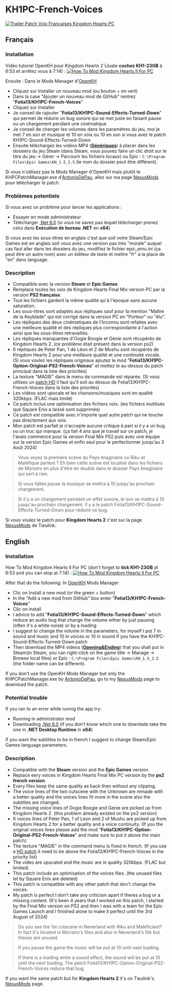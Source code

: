 # KH1PC-French-Voices

[![Trailer Patch Voix Françaises Kingdom Hearts PC](https://img.youtube.com/vi/3_BoDyVT35Q/0.jpg)](https://www.youtube.com/watch?v=3_BoDyVT35Q "Trailer Patch Voix Françaises Kingdom Hearts PC")

## Français
### Installation
Vidéo tutoriel OpenKH pour Kingdom Hearts 2 (Juste **cochez KH1-23GB** à 6:53 et arrêtez vous à 7:14) : [![How To Mod Kingdom Hearts II For PC](https://img.youtube.com/vi/Yz3K5zyog_U/0.jpg)](https://www.youtube.com/watch?v=Yz3K5zyog_U "How To Mod Kingdom Hearts II For PC")

Ensuite :
 Dans le Mods Manager d'[OpenKH](https://github.com/OpenKH/OpenKh/releases/latest)
 - Cliquez sur Installer un nouveau mod (ou bouton + en vert)
 - Dans la case "Ajouter un nouveau mod de GitHub" rentrez "**Fotia13/KH1PC-French-Voices**"
 - Cliquez sur Installer
 - Je conseil de rajouter "**Fotia13/KH1PC-Sound-Effects-Turned-Down**" qui permet de réduire un bug sonore qui se met juste en faisant pause ou un chargement pendant une cinématique
 - Je conseil de changer les volumes dans les paramètres du jeu, moi je met 7 en son et musique et 10 en voix ou 10 en son si vous avez le patch KH1PC-Sound-Effects-Turned-Down
 - Ensuite téléchargez les vidéos MP4 ([**Génériques**](https://github.com/Fotia13/KH1PC-French-Voices/releases/tag/Vid%C3%A9os)) à placer dans les dossiers du jeu Steam (dans Steam, vous pouvez faire un clic droit sur le titre du jeu -> Gérer -> Parcourir les fichiers locaux) ou Epic : `C:\Program Files\Epic Games\KH_1.5_2.5` (le nom du dossier peut être différent).
 
 Si vous n'utilisez pas le Mods Manager d'OpenKH mais plutôt le KHPCPatchManager.exe d'[AntonioDePau](https://github.com/AntonioDePau/KHPCPatchManager/releases/latest), allez sur ma page [NexusMods](https://www.nexusmods.com/kingdomheartsfinalmix/mods/123) pour télécharger le patch.

### Problèmes potentiels
Si vous avez un problème pour lancer les applications :
 - Essayer en mode administrateur
 - Télécharger [.Net 6.0](https://dotnet.microsoft.com/download/dotnet/6.0) (si vous ne savez pas lequel télécharger prenez celui dans **Exécution de bureau .NET** en **x64**)

Si vous avez les sous-titres en anglais c'est que soit votre Steam/Epic Games est en anglais soit vous avez une version pas très "morale" auquel cas faut aller dans les dossiers du jeu, modifiez le fichier epic_emu.ini (ça peut être un autre nom) avec un éditeur de texte et mettre "fr" à la place de "en" dans language.

### Description
 - Compatible avec la version **Steam** et **Epic Games**
 - Remplace toutes les voix de Kingdom Hearts Final Mix version PC par la version **PS2 française**.
 - Tout les fichiers gardent la même qualité qu'à l'époque sans aucune saturation.
 - Les sous-titres sont adaptés aux répliques sauf pour la mention "Maître de la Keyblade" qui est corrigé dans la version PC en "Porteur" ou "élu".
 - Les répliques des deux cinématiques de l'Inconnu sont refaites avec une meilleure qualité et des répliques plus correspondante à l'action ainsi que les sous-titres retravaillés.
 - Les répliques manquantes d'Oogie Boogie et Génie sont récupérés de Kingdom Hearts 2. (ce problème était présent dans la version ps2)
 - 6 répliques de Peter Pan, 1 de Léon et 2 de Mushu sont récupérés de Kingdom Hearts 2 pour une meilleure qualité et une continuité vocale. (Si vous voulez les répliques originaux ajoutez le mod "**Fotia13/KH1PC-Option-Original-PS2-French-Voices**" et mettez le au-dessus du patch principal dans la liste des priorités)
 - La texture "MAGIE" dans le menu de commande est réparée. (Si vous utilisez un [patch HD](https://www.nexusmods.com/kingdomheartsfinalmix/mods/4) il faut qu'il soit au dessus de Fotia13/KH1PC-French-Voices dans la liste des priorités)
 - Les vidéos sont upscale et les chansons/musiques sont en qualité 320kbps. (FLAC mais limité)
 - Ce patch inclus une optimisation des fichiers voix. (les fichiers inutilisés que Square Enix a laissé sont supprimés)
 - Ce patch est compatible avec n'importe quel autre patch qui ne touche pas directement aux voix.
 - Mon patch est parfait je n'accepte aucune critique à part si il y a un bug ou un truc qui manque. (ça fait 4 ans que je travail sur ce patch, je l'avais commencé pour la version Final Mix PS2 puis avec une équipe sur la version Epic Games et enfin seul pour le perfectionner jusqu'au 3 Août 2024)
 
 > Vous voyez la première scène du Pays Imaginaire où Riku et Maléfique parlent ? Eh bien cette scène est localisé dans les fichiers de Monstro en plus d'être en double dans le dossier Pays Imaginaire qui sert à rien.

 > Si vous faîtes pause la musique se mettra à 10 jusqu'au prochain chargement.

 > Si il y a un chargement pendant un effet sonore, le son se mettra à 10 jusqu'au prochain chargement. Il y a le patch Fotia13/KH1PC-Sound-Effects-Turned-Down pour réduire ce bug.

Si vous voulez le patch pour **Kingdom Hearts 2** c'est sur la page [NexusMods](https://www.nexusmods.com/kingdomhearts2finalmix/mods/34) de Tieulink.

 
## English
### Installation
How To Mod Kingdom Hearts II For PC (don't forget to **tick KH1-23GB** at 6:53 and you can stop at 7:14) : [![How To Mod Kingdom Hearts II For PC](https://img.youtube.com/vi/Yz3K5zyog_U/0.jpg)](https://www.youtube.com/watch?v=Yz3K5zyog_U "How To Mod Kingdom Hearts II For PC")

After that do the following:
 In [OpenKH](https://github.com/OpenKH/OpenKh/releases/latest) Mods Manager
 - Clic on Install a new mod (or the green + button)
 - In the "Add a new mod from GitHub" box enter "**Fotia13/KH1PC-French-Voices**"
 - Clic on Install
 - I advice to add "**Fotia13/KH1PC-Sound-Effects-Turned-Down**" which reduce an audio bug that change the volume either by just pausing (often it's a white noise) or by a loading
 - I suggest to change the volume in the parameters, for myself I put 7 in sound and music and 10 in voices or 10 in sound if you have the KH1PC-Sound-Effects-Turned-Down patch
 - Then download the MP4 videos ([**Opening&Ending**](https://github.com/Fotia13/KH1PC-French-Voices/releases/tag/Vid%C3%A9os)) that you shall put in Steam(in Steam, you can right-click on the game title -> Manage -> Browse local files) or Epic : `C:\Program Files\Epic Games\KH_1.5_2.5` (the folder name can be different).

 If you don't use the OpenKH Mods Manager but only the KHPCPatchManager.exe by [AntonioDePau](https://github.com/AntonioDePau/KHPCPatchManager/releases/latest), go to my [NexusMods](https://www.nexusmods.com/kingdomheartsfinalmix/mods/123) page to download the patch.

### Potential trouble
If you ran to an error while runnig the app try:
- Running in administrator mod
- Downloading [.Net 6.0](https://dotnet.microsoft.com/download/dotnet/6.0) (if you don't know which one to downlade take the one in **.NET Desktop Runtime** in **x64**)

If you want the subtitles to be in french I suggest to change Steam/Epic Games language parameters.

### Description
 - Compatible with the **Steam** version and the **Epic Games** version.
 - Replace eery voices in Kingdom Hearts Final Mix PC version by the **ps2 french version**.
 - Every files keep the same quality as back then without any clipping.
 - The voice lines of the two cutscene with the Unknown are remade with a better quality and the voices lines fit more in the scene also the subtitles are changed.
 - The missing voice lines of Oogie Boogie and Genie are picked up from Kingdom Hearts 2. (this problem already existed on the ps2 version)
 - 6 voices lines of Peter Pan, 1 of Leon and 2 of Mushu are picked up from Kingdom Hearts 2 for a better quality and a voice continuity. (If you the original voices lines please add the mod "**Fotia13/KH1PC-Option-Original-PS2-French-Voices**" and make sure to put it above the main patch)
 - The texture "MAGIE" in the command menu is fixed in french. (If you use a [HD patch](https://www.nexusmods.com/kingdomheartsfinalmix/mods/4) it need to be above the Fotia13/KH1PC-French-Voices in the priority list)
 - The video are upscaled and the music are in quality 320kbps. (FLAC but limited)
 - This patch include an optimisation of the voices files. (the unused files let by Square Enix are deleted)
 - This patch is compatible with any other patch that don't change the voices.
 - My patch is perfect I don't take any criticism apart if theres a bug or a missing content. (It's been 4 years that I worked on this patch, I started by the Final Mix version on PS2 and then I was with a team for the Epic Games Launch and I finished alone to make it perfect until the 3rd August of 2024)
 
 > Do you see the 1st cutscene in Neverland with Riku and Maleficient? In fact it's located in Monstro's files and also in Neverland's file but theses are unused.

 > If you pause the game the music will be put at 10 until next loading.

 > If there is a loading while a sound effect, the sound will be put at 10 until the next loading. The patch Fotia13/KH1PC-Option-Original-PS2-French-Voices reduce that bug.

If you want the same patch but for **Kingdom Hearts 2** it's on Tieulink's [NexusMods](https://www.nexusmods.com/kingdomhearts2finalmix/mods/34) page.
